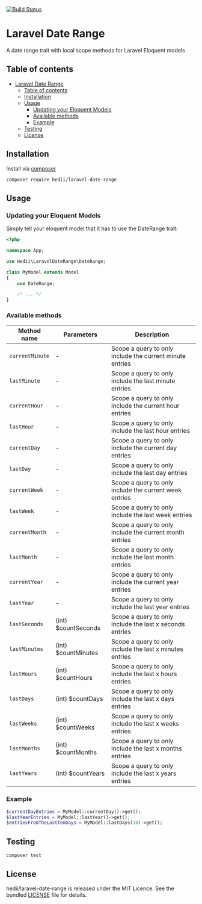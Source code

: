 [![Build Status](https://travis-ci.org/hedii/laravel-date-range.svg?branch=master)](https://travis-ci.org/hedii/laravel-date-range)

# Laravel Date Range

A date range trait with local scope methods for Laravel Eloquent models

## Table of contents

- [Laravel Date Range](#laravel-date-range)
  - [Table of contents](#table-of-contents)
  - [Installation](#installation)
  - [Usage](#usage)
    - [Updating your Eloquent Models](#updating-your-eloquent-models)
    - [Available methods](#available-methods)
    - [Example](#example)
  - [Testing](#testing)
  - [License](#license)

## Installation

Install via [composer](https://getcomposer.org/doc/00-intro.md)
```sh
composer require hedii/laravel-date-range
```

## Usage

### Updating your Eloquent Models

Simply tell your eloquent model that it has to use the DateRange trait:

```php
<?php

namespace App;

use Hedii\LaravelDateRange\DateRange;

class MyModel extends Model
{
    use DateRange;

    /* ... */
}
```

### Available methods

| Method name    | Parameters           | Description                                              |
| -------------- | -------------------- | -------------------------------------------------------- |
| `currentMinute` | -                   | Scope a query to only include the current minute entries |
| `lastMinute`    | -                   | Scope a query to only include the last minute entries    |
| `currentHour`   | -                   | Scope a query to only include the current hour entries   |
| `lastHour`      | -                   | Scope a query to only include the last hour entries      |
| `currentDay`    | -                   | Scope a query to only include the current day entries    |
| `lastDay`       | -                   | Scope a query to only include the last day entries       |
| `currentWeek`   | -                   | Scope a query to only include the current week entries   |
| `lastWeek`      | -                   | Scope a query to only include the last week entries      |
| `currentMonth`  | -                   | Scope a query to only include the current month entries  |
| `lastMonth`     | -                   | Scope a query to only include the last month entries     |
| `currentYear`   | -                   | Scope a query to only include the current year entries   |
| `lastYear`      | -                   | Scope a query to only include the last year entries      |
| `lastSeconds`   | (int) $countSeconds | Scope a query to only include the last x seconds entries |
| `lastMinutes`   | (int) $countMinutes | Scope a query to only include the last x minutes entries |
| `lastHours`     | (int) $countHours   | Scope a query to only include the last x hours entries   |
| `lastDays`      | (int) $countDays    | Scope a query to only include the last x days entries    |
| `lastWeeks`     | (int) $countWeeks   | Scope a query to only include the last x weeks entries   |
| `lastMonths`    | (int) $countMonths  | Scope a query to only include the last x months entries  |
| `lastYears`     | (int) $countYears   | Scope a query to only include the last x years entries   |

### Example

```php
$currentDayEntries = MyModel::currentDay()->get();
$lastYearEntries = MyModel::lastYear()->get();
$entriesFromTheLastTenDays = MyModel::lastDays(10)->get();
```

## Testing

```
composer test
```

## License

hedii/laravel-date-range is released under the MIT Licence. See the bundled [LICENSE](https://github.com/hedii/laravel-date-range/blob/master/LICENSE.md) file for details.